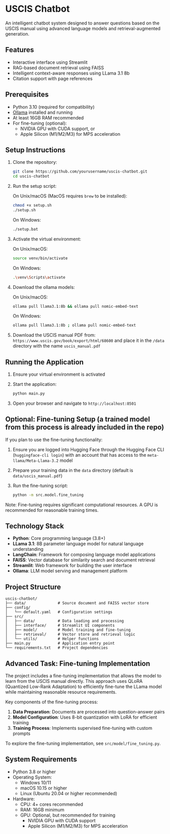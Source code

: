 # USCIS Chatbot

An intelligent chatbot system designed to answer questions based on the USCIS manual using advanced language models and retrieval-augmented generation.

## Features

- Interactive interface using Streamlit
- RAG-based document retrieval using FAISS
- Intelligent context-aware responses using LLama 3.1 8b
- Citation support with page references

## Prerequisites

- Python 3.10 (required for compatibility)
- [Ollama](https://ollama.ai/) installed and running
- At least 16GB RAM recommended
- For fine-tuning (optional):
  - NVIDIA GPU with CUDA support, or
  - Apple Silicon (M1/M2/M3) for MPS acceleration

## Setup Instructions

1. Clone the repository:
   ```bash
   git clone https://github.com/yourusername/uscis-chatbot.git
   cd uscis-chatbot
   ```

2. Run the setup script:
   
   On Unix/macOS (MacOS requires `brew` to be installed):
   ```bash
   chmod +x setup.sh
   ./setup.sh
   ```
   
   On Windows:
   ```bash
   ./setup.bat
   ```

3. Activate the virtual environment:
   
   On Unix/macOS:
   ```bash
   source venv/bin/activate
   ```
   
   On Windows:
   ```bash
   .\venv\Scripts\activate
   ```

4. Download the ollama models:

   On Unix/macOS:
   ```bash
   ollama pull llama3.1:8b && ollama pull nomic-embed-text
   ```

   On Windows:
   ```bash
   ollama pull llama3.1:8b ; ollama pull nomic-embed-text
   ```

5. Download the USCIS manual PDF from:
   `https://www.uscis.gov/book/export/html/68600`
   and place it in the `/data` directory with the name `uscis_manual.pdf`

## Running the Application

1. Ensure your virtual environment is activated

2. Start the application:
   ```bash
   python main.py
   ```

3. Open your browser and navigate to `http://localhost:8501`

## Optional: Fine-tuning Setup (a trained model from this process is already included in the repo)

If you plan to use the fine-tuning functionality:

1. Ensure you are logged into Hugging Face through the Hugging Face CLI (`huggingface-cli login`) with an account that has access to the `meta-llama/Meta-Llama-3.2` model

2. Prepare your training data in the `data` directory (default is `data/uscis_manual.pdf`)

3. Run the fine-tuning script:
   ```bash
   python -m src.model.fine_tuning
   ```

Note: Fine-tuning requires significant computational resources. A GPU is recommended for reasonable training times.

## Technology Stack

- **Python**: Core programming language (3.8+)
- **LLama 3.1**: 8B parameter language model for natural language understanding
- **LangChain**: Framework for composing language model applications
- **FAISS**: Vector database for similarity search and document retrieval
- **Streamlit**: Web framework for building the user interface
- **Ollama**: LLM model serving and management platform

## Project Structure

```
uscis-chatbot/
├── data/              # Source document and FAISS vector store
├── config/
│   └── default.yaml   # Configuration settings
├── src/
│   ├── data/          # Data loading and processing
│   ├── interface/     # Streamlit UI components
│   ├── model/         # Model training and fine-tuning
│   ├── retrieval/     # Vector store and retrieval logic
│   └── utils/         # Helper functions
├── main.py            # Application entry point
└── requirements.txt   # Project dependencies
```

## Advanced Task: Fine-tuning Implementation

The project includes a fine-tuning implementation that allows the model to learn from the USCIS manual directly. This approach uses QLoRA (Quantized Low-Rank Adaptation) to efficiently fine-tune the LLama model while maintaining reasonable resource requirements.

Key components of the fine-tuning process:

1. **Data Preparation**: Documents are processed into question-answer pairs
2. **Model Configuration**: Uses 8-bit quantization with LoRA for efficient training
3. **Training Process**: Implements supervised fine-tuning with custom prompts

To explore the fine-tuning implementation, see `src/model/fine_tuning.py`.

## System Requirements

- Python 3.8 or higher
- Operating System:
  - Windows 10/11
  - macOS 10.15 or higher
  - Linux (Ubuntu 20.04 or higher recommended)
- Hardware:
  - CPU: 4+ cores recommended
  - RAM: 16GB minimum
  - GPU: Optional, but recommended for training
    - NVIDIA GPU with CUDA support
    - Apple Silicon (M1/M2/M3) for MPS acceleration
